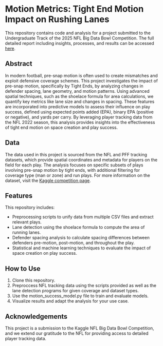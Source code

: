 # Motion Metrics: Tight End Motion Impact on Rushing Lanes 
This repository contains code and analysis for a project submitted to the Undergraduate Track of the 2025 NFL Big Data Bowl Competition. The full detailed report including insights, processes, and results can be accessed [here](https://www.kaggle.com/code/madalynelwood/motion-metrics-te-motion-impact-on-rushing-lanes).

## Abstract
In modern football, pre-snap motion is often used to create mismatches and exploit defensive coverage schemes. This project investigates the impact of pre-snap motion, specifically by Tight Ends, by analyzing changes in defender spacing, lane geometry, and motion patterns. Using advanced spatial techniques, such as the shoelace formula for area calculations, we quantify key metrics like lane size and changes in spacing. These features are incorporated into predictive models to assess their influence on play success, defined using expected points added (EPA), binary EPA (positive or negative), and yards per carry. By leveraging player tracking data from the NFL 2022 season, this analysis provides insights into the effectiveness of tight end motion on space creation and play success. 

## Data
The data used in this project is sourced from the NFL and PFF tracking datasets, which provide spatial coordinates and metadata for players on the field for each play. The analysis focuses on specific subsets of plays involving pre-snap motion by tight ends, with additional filtering for coverage type (man or zone) and run plays. For more information on the dataset, visit the [Kaggle competition page](https://www.kaggle.com/competitions/nfl-big-data-bowl-2025/overview).

## Features 
This repository includes:
- Preprocessing scripts to unify data from multiple CSV files and extract relevant plays.
- Lane detection using the shoelace formula to compute the area of running lanes.
- Defender spacing analysis to calculate spacing differences between defenders pre-motion, post-motion, and throughout the play.
- Statistical and machine learning techniques to evaluate the impact of space creation on play success.

## How to Use
1. Clone this repository.
2. Preproccess NFL tracking data using the scripts provided as well as the lane detection programs for given coverage and dataset types.
3. Use the motion_success_model.py file to train and evaluate models.
4. Visualize results and adapt the analysis for your use case.

## Acknowledgements
This project is a submission to the Kaggle NFL Big Data Bowl Competition, and we extend our gratitude to the NFL for providing access to detailed player tracking data.
